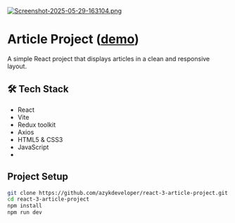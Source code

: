 [![Screenshot-2025-05-29-163104.png](https://i.postimg.cc/bNfgbDfp/Screenshot-2025-05-29-163104.png)](https://postimg.cc/9z1yHffn)

# Article Project ([demo](https://react-3-article-project.vercel.app/))

A simple React project that displays articles in a clean and responsive layout.

## 🛠 Tech Stack

- React
- Vite
- Redux toolkit
- Axios
- HTML5 & CSS3
- JavaScript
-  

## Project Setup

```bash
git clone https://github.com/azykdeveloper/react-3-article-project.git
cd react-3-article-project
npm install
npm run dev
